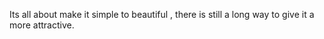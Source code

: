 Its all about make it simple to beautiful , there is still a long way to give it a more attractive.
